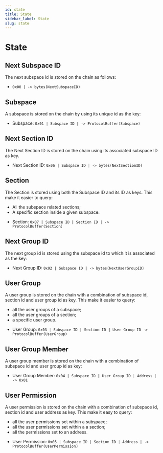 ```yaml
---
id: state
title: State
sidebar_label: State
slug: state
---
```


# State

## Next Subspace ID
The next subspace id is stored on the chain as follows:

* `0x00 | -> bytes(NextSubspaceID)`

## Subspace
A subspace is stored on the chain by using its unique id as the key:

* Subspace: `0x01 | Subspace ID | -> ProtocolBuffer(Subspace)`

## Next Section ID
The Next Section ID is stored on the chain using its associated subspace ID as key.

* Next Section ID: `0x06 | Subspace ID | -> bytes(NextSectionID)`

## Section
The Section is stored using both the Subspace ID and its ID as keys. This make it easier to query:
- All the subspace related sections;
- A specific section inside a given subspace.

* Section: `0x07 | Subspace ID | Section ID | -> ProtocolBuffer(Section)`

## Next Group ID
The next group id is stored using the subspace id to which it is associated as the key:

* Next Group ID: `0x02 | Subspace ID | -> bytes(NextUserGroupID)`

## User Group
A user group is stored on the chain with a combination of subspace id, section id and user group id as key. This make it easier to query:
- all the user groups of a subspace;
- all the user groups of a section;
- a specific user group.

* User Group: `0x03 | Subspace ID | Section ID | User Group ID -> ProtocolBuffer(UserGroup)`

## User Group Member
A user group member is stored on the chain with a combination of subspace id and user group id as key:

* User Group Member: `0x04 | Subspace ID | User Group ID | Address | -> 0x01`

## User Permission
A user permission is stored on the chain with a combination of subspace id, section id and user address as key. This make it easy to query:
- all the user permissions set within a subspace;
- all the user permissions set within a a section;
- all the permissions set to an address.

* User Permission: `0x05 | Subspace ID | Section ID | Address | -> ProtocolBuffer(UserPermission)`